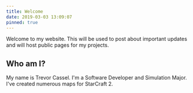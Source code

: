 ```yaml
---
title: Welcome
date: 2019-03-03 13:09:07
pinned: true
---
```

Welcome to my website. This will be used to post about important updates and will host public pages for my projects.

## Who am I?

My name is Trevor Cassel. I'm a Software Developer and Simulation Major. I've created numerous maps for StarCraft 2.
